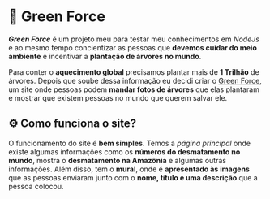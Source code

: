 # 🌳 Green Force
***Green Force*** é um projeto meu para testar meu conhecimentos em *NodeJs* e ao mesmo tempo concientizar as pessoas que **devemos cuidar do meio ambiente** e incentivar a **plantação de árvores no mundo**.

Para conter o **aquecimento global** precisamos plantar mais de **1 Trilhão** de árvores. Depois que soube dessa informação eu decidi criar o [Green Force](https://green-force-project.glitch.me/), um site onde pessoas podem **mandar fotos de árvores** que elas plantaram e mostrar que existem pessoas no mundo que querem salvar ele.

## ⚙️ Como funciona o site?

O funcionamento do site é **bem simples**. Temos a *página principal* onde existe algumas informações como os **números do desmatamento no mundo**, mostra o **desmatamento na Amazônia** e algumas outras informações. Além disso, tem o **mural**, onde é **apresentado às imagens** que as pessoas enviaram junto com o **nome, título e uma descrição** que a pessoa colocou.
